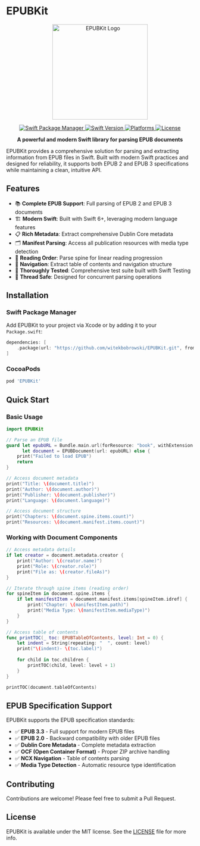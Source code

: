 # EPUBKit

<p align="center">
    <img src="EPUBKit.png" alt="EPUBKit Logo" width="256">
</p>

<p align="center">
    <a href="https://swift.org/package-manager">
        <img src="https://img.shields.io/badge/Swift%20Package%20Manager-compatible-brightgreen.svg" alt="Swift Package Manager">
    </a>
    <a href="https://swift.org">
        <img src="https://img.shields.io/endpoint?url=https%3A%2F%2Fswiftpackageindex.com%2Fapi%2Fpackages%2Fwitekbobrowski%2FEPUBKit%2Fbadge%3Ftype%3Dswift-versions" alt="Swift Version">
    </a>
    <a href="https://swiftpackageindex.com/witekbobrowski/EPUBKit">
        <img src="https://img.shields.io/endpoint?url=https%3A%2F%2Fswiftpackageindex.com%2Fapi%2Fpackages%2Fwitekbobrowski%2FEPUBKit%2Fbadge%3Ftype%3Dplatforms" alt="Platforms">
    </a>
    <a href="https://github.com/witekbobrowski/EPUBKit/blob/main/LICENSE">
        <img src="https://img.shields.io/github/license/witekbobrowski/EPUBKit" alt="License">
    </a>
</p>

<p align="center">
    <strong>A powerful and modern Swift library for parsing EPUB documents</strong>
</p>

EPUBKit provides a comprehensive solution for parsing and extracting information from EPUB files in Swift. Built with modern Swift practices and designed for reliability, it supports both EPUB 2 and EPUB 3 specifications while maintaining a clean, intuitive API.

## Features

- 📚 **Complete EPUB Support**: Full parsing of EPUB 2 and EPUB 3 documents
- 🏗️ **Modern Swift**: Built with Swift 6+, leveraging modern language features
- 📋 **Rich Metadata**: Extract comprehensive Dublin Core metadata
- 🗂️ **Manifest Parsing**: Access all publication resources with media type detection  
- 📖 **Reading Order**: Parse spine for linear reading progression
- 🧭 **Navigation**: Extract table of contents and navigation structure
- 🧪 **Thoroughly Tested**: Comprehensive test suite built with Swift Testing
- 🎯 **Thread Safe**: Designed for concurrent parsing operations

## Installation

### Swift Package Manager

Add EPUBKit to your project via Xcode or by adding it to your `Package.swift`:

```swift
dependencies: [
    .package(url: "https://github.com/witekbobrowski/EPUBKit.git", from: "1.0.0")
]
```

### CocoaPods

```ruby
pod 'EPUBKit'
```

## Quick Start

### Basic Usage

```swift
import EPUBKit

// Parse an EPUB file
guard let epubURL = Bundle.main.url(forResource: "book", withExtension: "epub"),
      let document = EPUBDocument(url: epubURL) else {
    print("Failed to load EPUB")
    return
}

// Access document metadata
print("Title: \(document.title)")
print("Author: \(document.author)")
print("Publisher: \(document.publisher)")
print("Language: \(document.language)")

// Access document structure
print("Chapters: \(document.spine.items.count)")
print("Resources: \(document.manifest.items.count)")
```

### Working with Document Components

```swift
// Access metadata details
if let creator = document.metadata.creator {
    print("Author: \(creator.name)")
    print("Role: \(creator.role)")
    print("File as: \(creator.fileAs)")
}

// Iterate through spine items (reading order)
for spineItem in document.spine.items {
    if let manifestItem = document.manifest.items[spineItem.idref] {
        print("Chapter: \(manifestItem.path)")
        print("Media Type: \(manifestItem.mediaType)")
    }
}

// Access table of contents
func printTOC(_ toc: EPUBTableOfContents, level: Int = 0) {
    let indent = String(repeating: "  ", count: level)
    print("\(indent)- \(toc.label)")
    
    for child in toc.children {
        printTOC(child, level: level + 1)
    }
}

printTOC(document.tableOfContents)
```

## EPUB Specification Support

EPUBKit supports the EPUB specification standards:

- ✅ **EPUB 3.3** - Full support for modern EPUB files
- ✅ **EPUB 2.0** - Backward compatibility with older EPUB files
- ✅ **Dublin Core Metadata** - Complete metadata extraction
- ✅ **OCF (Open Container Format)** - Proper ZIP archive handling
- ✅ **NCX Navigation** - Table of contents parsing
- ✅ **Media Type Detection** - Automatic resource type identification

## Contributing

Contributions are welcome! Please feel free to submit a Pull Request.

## License

EPUBKit is available under the MIT license. See the [LICENSE](LICENSE) file for more info.
